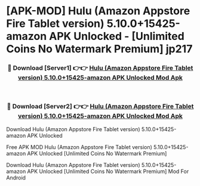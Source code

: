 # [APK-MOD] Hulu (Amazon Appstore Fire Tablet version) 5.10.0+15425-amazon APK Unlocked - [Unlimited Coins No Watermark Premium] jp217



<div align="center">
<h3>🔴 Download [Server1] 👉👉 <a href="https://momento.my/?title=Hulu_(Amazon_Appstore_Fire_Tablet_version)_5.10.0+15425-amazon_APK_Unlocked">Hulu (Amazon Appstore Fire Tablet version) 5.10.0+15425-amazon APK Unlocked Mod Apk</a></h3><br>

<h3>🔴 Download [Server2] 👉👉 <a href="https://momento.my/?title=Hulu_(Amazon_Appstore_Fire_Tablet_version)_5.10.0+15425-amazon_APK_Unlocked">Hulu (Amazon Appstore Fire Tablet version) 5.10.0+15425-amazon APK Unlocked Mod Apk</a></h3>
</div>



Download Hulu (Amazon Appstore Fire Tablet version) 5.10.0+15425-amazon APK Unlocked 

Free APK MOD Hulu (Amazon Appstore Fire Tablet version) 5.10.0+15425-amazon APK Unlocked [Unlimited Coins No Watermark Premium]

Download Hulu (Amazon Appstore Fire Tablet version) 5.10.0+15425-amazon APK Unlocked [Unlimited Coins No Watermark Premium] Mod For Android
